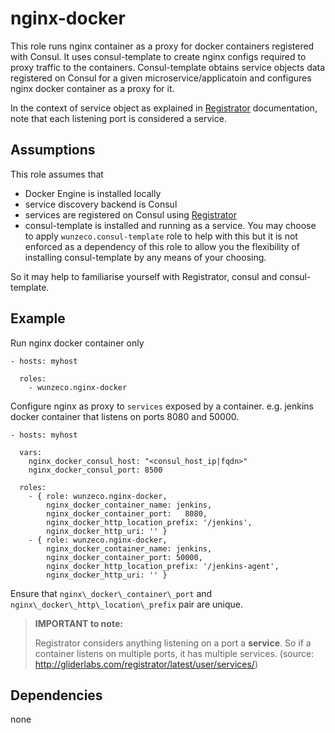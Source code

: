nginx-docker
==================

This role runs nginx container as a proxy for docker containers registered with
Consul. It uses consul-template to create nginx configs required to proxy 
traffic to the containers. Consul-template obtains service objects data 
registered on Consul for a given microservice/applicatoin and configures 
nginx docker container as a proxy for it.

In the context of service object as explained in [Registrator] documentation, 
note that each listening port is considered a service.

## Assumptions

This role assumes that 
- Docker Engine is installed locally
- service discovery backend is Consul
- services are registered on Consul using [Registrator]
- consul-template is installed and running as a service.  You may choose to 
  apply `wunzeco.consul-template` role to help with this but it is not enforced 
  as a dependency of this role to allow you the flexibility of installing
  consul-template by any means of your choosing.

So it may help to familiarise yourself with Registrator, consul and consul-template.


## Example

Run nginx docker container only

```
- hosts: myhost

  roles:
    - wunzeco.nginx-docker
```


Configure nginx as proxy to `services` exposed by a container.
e.g. jenkins docker container that listens on ports 8080 and 50000.

```
- hosts: myhost

  vars:
    nginx_docker_consul_host: "<consul_host_ip|fqdn>"
    nginx_docker_consul_port: 8500

  roles:
    - { role: wunzeco.nginx-docker,
        nginx_docker_container_name: jenkins,
        nginx_docker_container_port:   8080,
        nginx_docker_http_location_prefix: '/jenkins',
        nginx_docker_http_uri: '' }
    - { role: wunzeco.nginx-docker,
        nginx_docker_container_name: jenkins,
        nginx_docker_container_port: 50000,
        nginx_docker_http_location_prefix: '/jenkins-agent',
        nginx_docker_http_uri: '' }

```

Ensure that `nginx\_docker\_container\_port` and `nginx\_docker\_http\_location\_prefix`
pair are unique.

> **IMPORTANT to note:**
>
>    Registrator considers anything listening on a port a **service**. So if a
>    container listens on multiple ports, it has multiple services.
>    (source: http://gliderlabs.com/registrator/latest/user/services/)

## Dependencies
none

[Registrator]: http://gliderlabs.com/registrator/latest/
